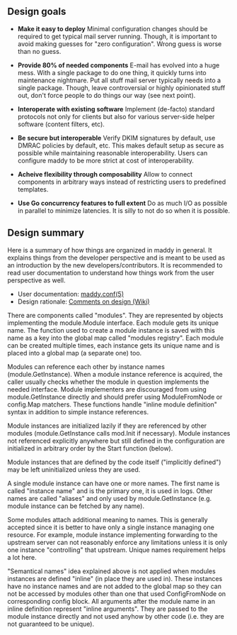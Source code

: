 ## Design goals

- **Make it easy to deploy**
  Minimal configuration changes should be required to get typical mail server
  running. Though, it is important to avoid making guesses for "zero
  configuration". Wrong guess is worse than no guess.

- **Provide 80% of needed components**
  E-mail has evolved into a huge mess. With a single package to do one thing, it
  quickly turns into maintenance nightmare. Put all stuff mail server typically
  needs into a single package. Though, leave controversial or highly opinionated
  stuff out, don't force people to do things our way (see next point).

- **Interoperate with existing software**
  Implement (de-facto) standard protocols not only for clients but also for
  various server-side helper software (content filters, etc).

- **Be secure but interoperable**
  Verify DKIM signatures by default, use DMRAC policies by default, etc. This
  makes default setup as secure as possible while maintaining reasonable
  interoperability. Users can configure maddy to be more strict at cost of
  interoperability.

- **Acheive flexibility through composability**
  Allow to connect components in arbitrary ways instead of restricting users to
  predefined templates.

- **Use Go concurrency features to full extent**
  Do as much I/O as possible in parallel to minimize latencies. It is silly to
  not do so when it is possible.

## Design summary

Here is a summary of how things are organized in maddy in general. It explains
things from the developer perspective and is meant to be used as an
introduction by the new developers/contributors. It is recommended to read
user documentation to understand how things work from the user perspective as
well.

- User documentation: [maddy.conf(5)](maddy.conf.5.scd)
- Design rationale: [Comments on design (Wiki)](https://github.com/foxcpp/maddy/wiki/Dev:-Comments-on-design)

There are components called "modules". They are represented by objects
implementing the module.Module interface. Each module gets its unique name.
The function used to create a module instance is saved with this name as a key
into the global map called "modules registry". Each module can be created
multiple times, each instance gets its unique name and is placed into a global
map (a separate one) too.

Modules can reference each other by instance names (module.GetInstance). When a
module instance reference is acquired, the caller usually checks whether the
module in question implements the needed interface. Module implementers are
discouraged from using module.GetInstance directly and should prefer using
ModuleFromNode or config.Map matchers. These functions handle "inline module
definition" syntax in addition to simple instance references.

Module instances are initialized lazily if they are referenced by other modules
(module.GetInstance calls mod.Init if necessary). Module instances not
referenced explicitly anywhere but still defined in the configuration are
initialized in arbitrary order by the Start function (below).

Module instances that are defined by the code itself ("implicitly defined") may
be left uninitialized unless they are used.

A single module instance can have one or more names. The first name is called
"instance name" and is the primary one, it is used in logs.  Other names are
called "aliases" and only used by module.GetInstance (e.g. module instance can
be fetched by any name).

Some modules attach additional meaning to names. This is generally accepted
since it is better to have only a single instance managing one resource. For
example, module instance implementing forwarding to the upstream server can not
reasonably enforce any limitations unless it is only one instance "controlling"
that upstream. Unique names requirement helps a lot here.

"Semantical names" idea explained above is not applied when modules instances
are defined "inline" (in place they are used in). These instances have no
instance names and are not added to the global map so they can not be accessed
by modules other than one that used ConfigFromNode on corresponding config
block. All arguments after the module name in an inline definition represent
"inline arguments". They are passed to the module instance directly and not
used anyhow by other code (i.e. they are not guaranteed to be unique).

